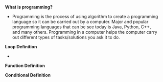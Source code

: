 <b>What is programming?</b>

- Programming is the process of using algorithm to create a programming language so it can be carried out by a computer. Major and popular programming languages that can be see today is Java, Python, C++, and many others. Programming in a computer helps the computer carry out different types of tasks/solutions you ask it to do.

<b>Loop Definition</b>

- 

<b>Function Definition</b>


<b>Conditional Definition</b>
